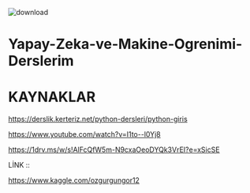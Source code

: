 
![download](https://github.com/ozgurgungoro/Yapay-Zeka-ve-Makine-Ogrenimi-Derslerim/assets/171092519/b876a38b-6d96-4afc-bf17-4f52b6947ef7)



# Yapay-Zeka-ve-Makine-Ogrenimi-Derslerim

<h1>KAYNAKLAR</h1>


https://derslik.kerteriz.net/python-dersleri/python-giris

https://www.youtube.com/watch?v=I1to--l0Yj8


https://1drv.ms/w/s!AlFcQfW5m-N9cxaOeoDYQk3VrEI?e=xSicSE




LİNK :: 

https://www.kaggle.com/ozgurgungor12
